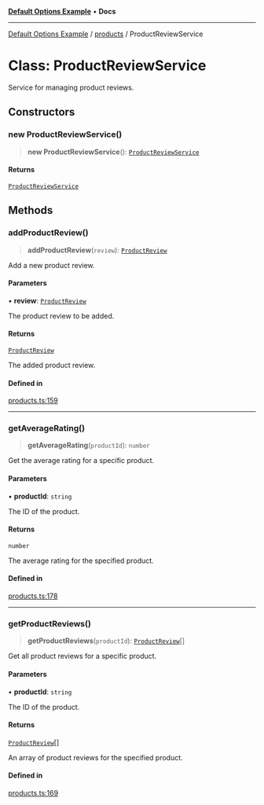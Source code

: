 [**Default Options Example**](../../README.md) • **Docs**

***

[Default Options Example](../../modules.md) / [products](../README.md) / ProductReviewService

# Class: ProductReviewService

Service for managing product reviews.

## Constructors

### new ProductReviewService()

> **new ProductReviewService**(): [`ProductReviewService`](ProductReviewService.md)

#### Returns

[`ProductReviewService`](ProductReviewService.md)

## Methods

### addProductReview()

> **addProductReview**(`review`): [`ProductReview`](../interfaces/ProductReview.md)

Add a new product review.

#### Parameters

• **review**: [`ProductReview`](../interfaces/ProductReview.md)

The product review to be added.

#### Returns

[`ProductReview`](../interfaces/ProductReview.md)

The added product review.

#### Defined in

[products.ts:159](https://github.com/typedoc2md/dummy-typescript-api/blob/main/src/products.ts#L159)

***

### getAverageRating()

> **getAverageRating**(`productId`): `number`

Get the average rating for a specific product.

#### Parameters

• **productId**: `string`

The ID of the product.

#### Returns

`number`

The average rating for the specified product.

#### Defined in

[products.ts:178](https://github.com/typedoc2md/dummy-typescript-api/blob/main/src/products.ts#L178)

***

### getProductReviews()

> **getProductReviews**(`productId`): [`ProductReview`](../interfaces/ProductReview.md)[]

Get all product reviews for a specific product.

#### Parameters

• **productId**: `string`

The ID of the product.

#### Returns

[`ProductReview`](../interfaces/ProductReview.md)[]

An array of product reviews for the specified product.

#### Defined in

[products.ts:169](https://github.com/typedoc2md/dummy-typescript-api/blob/main/src/products.ts#L169)
